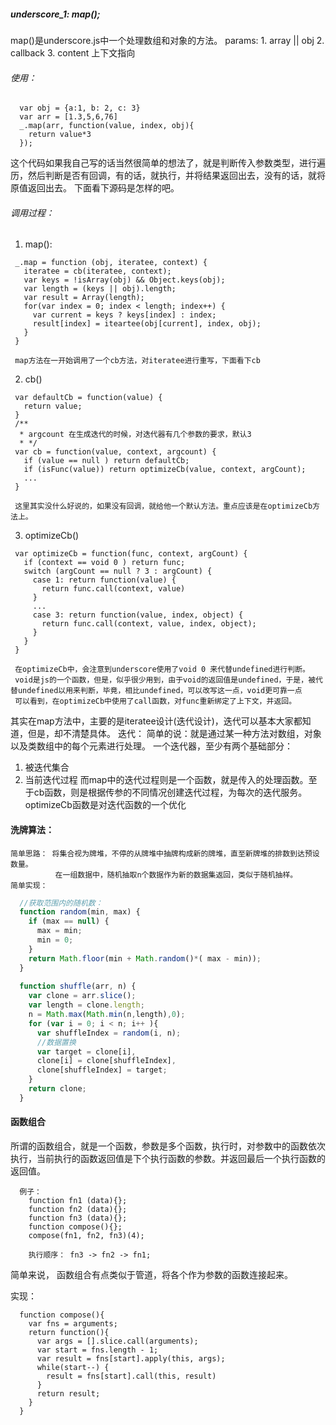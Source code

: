##### underscore_1: map();
  map()是underscore.js中一个处理数组和对象的方法。
  params: 1. array || obj 
          2. callback 
          3. content 上下文指向
###### 使用： 
  ```
    var obj = {a:1, b: 2, c: 3}
    var arr = [1.3,5,6,76]
    _.map(arr, function(value, index, obj){
      return value*3
    });
  ```
  
  这个代码如果我自己写的话当然很简单的想法了，就是判断传入参数类型，进行遍历，然后判断是否有回调，有的话，就执行，并将结果返回出去，没有的话，就将原值返回出去。
  下面看下源码是怎样的吧。
###### 调用过程：
   1. map():
   ```
    _.map = function (obj, iteratee, context) {
      iteratee = cb(iteratee, context);
      var keys = !isArray(obj) && Object.keys(obj);
      var length = (keys || obj).length;
      var result = Array(length);
      for(var index = 0; index < length; index++) {
        var current = keys ? keys[index] : index;
        result[index] = iteartee(obj[current], index, obj);
      }
    }
   
    map方法在一开始调用了一个cb方法，对iteratee进行重写，下面看下cb
   ```
   
   2. cb()
   ```
    var defaultCb = function(value) {
      return value;
    }
    /**
     * argcount 在生成迭代的时候，对迭代器有几个参数的要求，默认3
     * */
    var cb = function(value, context, argcount) {
      if (value == null ) return defaultCb;
      if (isFunc(value)) return optimizeCb(value, context, argCount);
      ...
    }
    
    这里其实没什么好说的，如果没有回调，就给他一个默认方法。重点应该是在optimizeCb方法上。
   ```
   
   3. optimizeCb()
   ```
    var optimizeCb = function(func, context, argCount) {
      if (context == void 0 ) return func;
      switch (argCount == null ? 3 : argCount) {
        case 1: return function(value) {
          return func.call(context, value)
        }
        ...
        case 3: return function(value, index, object) {
          return func.call(context, value, index, object);
        }
      }
    }
    
    在optimizeCb中，会注意到underscore使用了void 0 来代替undefined进行判断。
    void是js的一个函数，但是，似乎很少用到，由于void的返回值是undefined，于是，被代替undefined以用来判断，毕竟，相比undefined，可以改写这一点，void更可靠一点
    可以看到，在optimizeCb中使用了call函数，对func重新绑定了上下文，并返回。
   ```
  
  其实在map方法中，主要的是iteratee设计(迭代设计)，迭代可以基本大家都知道，但是，却不清楚具体。
  迭代： 简单的说：就是通过某一种方法对数组，对象以及类数组中的每个元素进行处理。
  一个迭代器，至少有两个基础部分：
  1. 被迭代集合
  2. 当前迭代过程
  而map中的迭代过程则是一个函数，就是传入的处理函数。至于cb函数，则是根据传参的不同情况创建迭代过程，为每次的迭代服务。
  optimizeCb函数是对迭代函数的一个优化
  
#### 洗牌算法：
    简单思路： 将集合视为牌堆，不停的从牌堆中抽牌构成新的牌堆，直至新牌堆的排数到达预设数量。
              在一组数据中，随机抽取n个数据作为新的数据集返回，类似于随机抽样。
    简单实现：
  ```javascript
    //获取范围内的随机数：
    function random(min, max) {
      if (max == null) {
        max = min;
        min = 0;
      }
      return Math.floor(min + Math.random()*( max - min));
    }
    
    function shuffle(arr, n) {
      var clone = arr.slice();
      var length = clone.length;
      n = Math.max(Math.min(n,length),0);
      for (var i = 0; i < n; i++ ){
        var shuffleIndex = random(i, n);
        //数据置换
        var target = clone[i],
        clone[i] = clone[shuffleIndex],
        clone[shuffleIndex] = target;
      }
      return clone;
    }
  ```
#### 函数组合
  所谓的函数组合，就是一个函数，参数是多个函数，执行时，对参数中的函数依次执行，当前执行的函数返回值是下个执行函数的参数。并返回最后一个执行函数的返回值。
  ```
    例子： 
      function fn1 (data){};
      function fn2 (data){};
      function fn3 (data){};
      function compose(){};
      compose(fn1, fn2, fn3)(4);
      
      执行顺序： fn3 -> fn2 -> fn1;
  ```
  简单来说， 函数组合有点类似于管道，将各个作为参数的函数连接起来。
  
  实现：
  ```
    function compose(){
      var fns = arguments;
      return function(){
        var args = [].slice.call(arguments);
        var start = fns.length - 1;
        var result = fns[start].apply(this, args);
        while(start--) {
          result = fns[start].call(this, result)
        }
        return result;
      }
    }
  ```